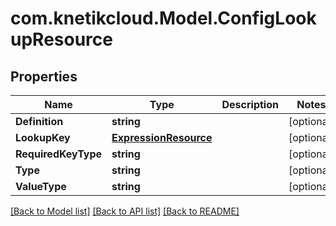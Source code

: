 # com.knetikcloud.Model.ConfigLookupResource
## Properties

Name | Type | Description | Notes
------------ | ------------- | ------------- | -------------
**Definition** | **string** |  | [optional] 
**LookupKey** | [**ExpressionResource**](ExpressionResource.md) |  | [optional] 
**RequiredKeyType** | **string** |  | [optional] 
**Type** | **string** |  | [optional] 
**ValueType** | **string** |  | [optional] 

[[Back to Model list]](../README.md#documentation-for-models) [[Back to API list]](../README.md#documentation-for-api-endpoints) [[Back to README]](../README.md)

